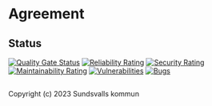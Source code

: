 # Agreement

## Status
[![Quality Gate Status](https://sonarcloud.io/api/project_badges/measure?project=Sundsvallskommun_api-service-agreement&metric=alert_status)](https://sonarcloud.io/summary/overall?id=Sundsvallskommun_api-service-agreement)
[![Reliability Rating](https://sonarcloud.io/api/project_badges/measure?project=Sundsvallskommun_api-service-agreement&metric=reliability_rating)](https://sonarcloud.io/summary/overall?id=Sundsvallskommun_api-service-agreement)
[![Security Rating](https://sonarcloud.io/api/project_badges/measure?project=Sundsvallskommun_api-service-agreement&metric=security_rating)](https://sonarcloud.io/summary/overall?id=Sundsvallskommun_api-service-agreement)
[![Maintainability Rating](https://sonarcloud.io/api/project_badges/measure?project=Sundsvallskommun_api-service-agreement&metric=sqale_rating)](https://sonarcloud.io/summary/overall?id=Sundsvallskommun_api-service-agreement)
[![Vulnerabilities](https://sonarcloud.io/api/project_badges/measure?project=Sundsvallskommun_api-service-agreement&metric=vulnerabilities)](https://sonarcloud.io/summary/overall?id=Sundsvallskommun_api-service-agreement)
[![Bugs](https://sonarcloud.io/api/project_badges/measure?project=Sundsvallskommun_api-service-agreement&metric=bugs)](https://sonarcloud.io/summary/overall?id=Sundsvallskommun_api-service-agreement)

## 
Copyright (c) 2023 Sundsvalls kommun
